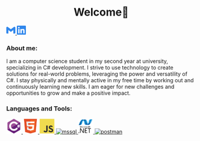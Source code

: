 <h1 align="center">Welcome👋</h1>
<a href="mailto:malshalan65@gmail.com">
  <img src="https://raw.githubusercontent.com/ZacharyPatten/ZacharyPatten/main/Resources/GitHub/gmail-badge.svg" title="Gmail" alt="Gmail" height="24" style="max-width: 100%;">
<a href="https://www.linkedin.com/in/sam-winther-438460228/">
  <img src="https://raw.githubusercontent.com/ZacharyPatten/ZacharyPatten/main/Resources/GitHub/linkedin-badge.svg" title="LinkedIn Profile" alt="LinkedIn Profile" height="24" style="max-width: 100%;">
</a>



<h3>About me:</h3>
<p>
I am a computer science student in my second year at university, specializing in C# development. I strive to use technology to create solutions for real-world problems, leveraging the power and versatility of C#. I stay physically and mentally active in my free time by working out and continuously learning new skills. I am eager for new challenges and opportunities to grow and make a positive impact.
</p>

<h3>Languages and Tools:</h3>
<p>
  <a href="https://docs.microsoft.com/en-us/dotnet/csharp/" target="_blank" rel="noreferrer">
    <img src="https://raw.githubusercontent.com/devicons/devicon/master/icons/csharp/csharp-original.svg" alt="csharp" width="40" height="40"/>
  </a>
  <a href="https://developer.mozilla.org/en-US/docs/Web/HTML" target="_blank" rel="noreferrer">
    <img src="https://raw.githubusercontent.com/devicons/devicon/master/icons/html5/html5-original.svg" alt="html5" width="40" height="40"/>
  </a>
  <a href="https://developer.mozilla.org/en-US/docs/Web/JavaScript" target="_blank" rel="noreferrer">
    <img src="https://raw.githubusercontent.com/devicons/devicon/master/icons/javascript/javascript-original.svg" alt="javascript" width="40" height="40"/>
  </a>
  <a href="https://www.microsoft.com/en-us/sql-server" target="_blank" rel="noreferrer">
    <img src="https://www.svgrepo.com/show/303229/microsoft-sql-server-logo.svg" alt="mssql" width="40" height="40"/>
  </a>
  <a href="https://dotnet.microsoft.com/" target="_blank" rel="noreferrer">
    <img src="https://raw.githubusercontent.com/devicons/devicon/master/icons/dot-net/dot-net-original-wordmark.svg" alt="dotnet" width="40" height="40"/>
  </a>
  <a href="https://www.postman.com" target="_blank" rel="noreferrer">
    <img src="https://www.vectorlogo.zone/logos/getpostman/getpostman-icon.svg" alt="postman" width="40" height="40"/>
  </a>
</p>

